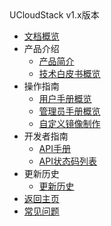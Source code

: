 <div class="sidebar_title icon-product__ucloudstack">UCloudStack v1.x版本</div>

* [文档概览](UCloudStack/README.md)
* 产品介绍
  * [产品简介](UCloudStack/v1.x/introduction/README.md)
  * [技术白皮书概览](UCloudStack/v1.x/techwhitepaper/README.md)
* 操作指南
  * [用户手册概览](UCloudStack/v1.x/userguide/README.md)
  * [管理员手册概览](UCloudStack/v1.x/adminguide/README.md)
  * [自定义镜像制作](UCloudStack/v1.x/customimage/README.md)
* 开发者指南
  * [API手册](UCloudStack/v1.x/apiguide/README.md)
  * [API状态码列表](UCloudStack/v1.x/apiretcode/README.md)
* 更新历史
  * [更新历史](UCloudStack/changelog/v1.x/README.md)
* [返回主页](UCloudStack/README.md)
* [常见问题](UCloudStack/faq.md)